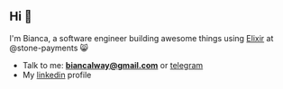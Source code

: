 ## Hi 👋
I'm Bianca, a software engineer building awesome things using [Elixir](https://elixir-lang.org/) at @stone-payments 😸

- Talk to me: **biancalway@gmail.com** or [telegram](https://t.me/qbibs)
- My [linkedin](https://linkedin.com/in/biancaguzenski) profile
